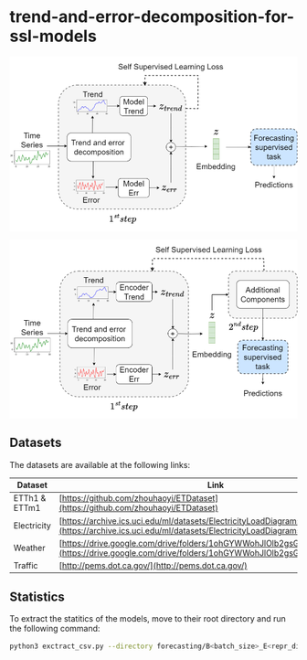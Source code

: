 # trend-and-error-decomposition-for-ssl-models

<p align="center">
<img src=".\images\pipeline_1step.png" width = "600" alt="" align=center />
</p>

<p align="center">
<img src=".\images\pipeline_2step.png" width = "600" alt="" align=center />
</p>

## Datasets

The datasets are available at the following links:

| Dataset | Link |
|-|-|
| ETTh1 & ETTm1 | [https://github.com/zhouhaoyi/ETDataset](https://github.com/zhouhaoyi/ETDataset) |
| Electricity | [https://archive.ics.uci.edu/ml/datasets/ElectricityLoadDiagrams20112014](https://archive.ics.uci.edu/ml/datasets/ElectricityLoadDiagrams20112014) |
| Weather | [https://drive.google.com/drive/folders/1ohGYWWohJlOlb2gsGTeEq3Wii2egnEPR](https://drive.google.com/drive/folders/1ohGYWWohJlOlb2gsGTeEq3Wii2egnEPR) |
| Traffic | [http://pems.dot.ca.gov/](http://pems.dot.ca.gov/) |


## Statistics

To extract the statitics of the models, move to their root directory and run the following command:

```sh
python3 exctract_csv.py --directory forecasting/B<batch_size>_E<repr_dim>/ [--type raw]
```

